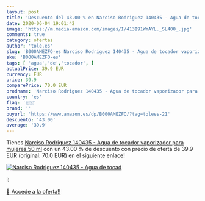 ```yaml
---
layout: post
title: 'Descuento del 43.00 % en Narciso Rodriguez 140435 - Agua de tocad'
date: 2020-06-04 19:01:42
image: 'https://m.media-amazon.com/images/I/413I91WmAYL._SL400_.jpg'
comments: true
category: ofertas
author: 'tole.es'
slug: 'B000AMEZFO-es Narciso Rodriguez 140435 - Agua de tocador vaporizador...'
sku: 'B000AMEZFO-es'
tags: [ 'agua','de','tocador', ]
actualPrice: 39.9 EUR
currency: EUR
price: 39.9
comparePrice: 70.0 EUR
prodname: 'Narciso Rodriguez 140435 - Agua de tocador vaporizador para mujeres  50 ml'
country: 'es'
flag: '🇪🇸'
brand: ''
buyurl: 'https://www.amazon.es/dp/B000AMEZFO/?tag=tolees-21'
descuento: '43.00'
average: '39.9'
---
```


Tienes [Narciso Rodriguez 140435 - Agua de tocador vaporizador para mujeres  50 ml](https://www.amazon.es/dp/B000AMEZFO/?tag=tolees-21) con un 43.00 % de descuento con precio de oferta de 39.9 EUR (original: 70.0 EUR) en el siguiente enlace!

[![Narciso Rodriguez 140435 - Agua de tocad](https://m.media-amazon.com/images/I/413I91WmAYL._SL400_.jpg)](https://www.amazon.es/dp/B000AMEZFO/?tag=tolees-21)

ℹ️:


[🛒 Accede a la oferta!!](https://www.amazon.es/dp/B000AMEZFO/?tag=tolees-21)
